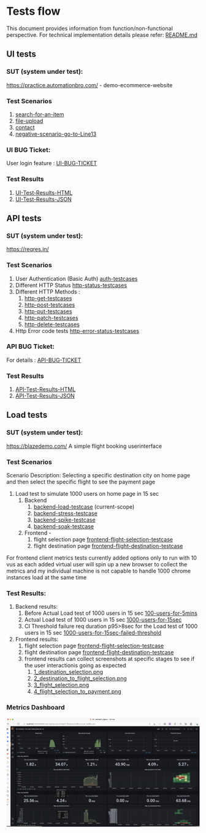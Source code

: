# Tests flow 

This document provides information from function/non-functional perspective.
For technical implementation details please refer:  [README.md](README.md)

## UI tests
### SUT (system under test): 
https://practice.automationbro.com/ - demo-ecommerce-website

### Test Scenarios

1. [search-for-an-item](./cypress/integration/searchForAnItem.feature)
2. [file-upload](./cypress/integration/fileUpload.feature)
3. [contact](./cypress/integration/contact.feature)
4. [negative-scenario-go-to-Line13](./cypress/integration/fileUpload.feature)

### UI BUG Ticket: 
User login feature : [UI-BUG-TICKET](./cypress/fixtures/ui-bug-ticket.md)

### Test Results
1. [UI-Test-Results-HTML](./reports/mocha/report.html)
2. [UI-Test-Results-JSON](./reports/mocha/report.json)

## API tests
### SUT (system under test):
https://reqres.in/

### Test Scenarios

1. User Authentication (Basic Auth) [auth-testcases](./api/auth/post.loginUser.api.spec.ts)
2. Different HTTP Status  [http-status-testcases](./api/httpStatus/httpStatus.api.spec.ts)
3. Different HTTP Methods : 
   1. [http-get-testcases](./api/httpMethods/get.getUsers.api.spec.ts)
   2. [http-post-testcases](./api/httpMethods/post.createUser.api.spec.ts)
   3. [http-put-testcases](./api/httpMethods/put.updateUser.api.spec.ts)
   4. [http-patch-testcases](./api/httpMethods/patch.updateUser.api.spec.ts)
   5. [http-delete-testcases](./api/httpMethods/delete.deleteUser.api.spec.ts)
4. Http Error code tests [http-error-status-testcases](./api/httpMethods/post.registerUser.api.spec.ts)

### API BUG Ticket:
For details : [API-BUG-TICKET](./api/api-bug-ticket.md)

### Test Results
1. [API-Test-Results-HTML](./reports/mocha/report.html)
2. [API-Test-Results-JSON](./reports/mocha/report.json)

## Load tests
### SUT (system under test):
https://blazedemo.com/
A simple flight booking userinterface 

### Test Scenarios
Scenario Description: 
Selecting a specific destination city on home page and then select the specific flight to see the payment page
1. Load test to simulate 1000 users on home page in 15 sec
   1. Backend 
      1. [backend-load-testcase](./load/backend/loadTest.js) (current-scope)
      2. [backend-stress-testcase](./load/backend/stressTest.js)
      3. [backend-spike-testcase](./load/backend/spikeTest.js)
      4. [backend-soak-testcase](./load/backend/soakTest.js)
   2. Frontend - 
      1. flight selection page [frontend-flight-selection-testcase](./load/frontend/blazedemo-flight-selection-test.js) 
      2. flight destination page [frontend-flight-destination-testcase](./load/frontend/blazedemo-flight-destination-test.js)

For frontend client metrics tests currently added options only to run with 10 vus as each added virtual user will spin up a new browser to collect the metrics and my individual machine is not capable to handle 1000 chrome instances load at the same time

### Test Results:
1. Backend results:
   1. Before Actual Load test of 1000 users in 15 sec [100-users-for-5mins](./load/loadTestResults/be-load-test-results-before.log)
   2. Actual Load test of 1000 users in 15 sec [1000-users-for-15sec](./load/loadTestResults/be-load-test-results.log)
   3. CI Threshold failure req duration p95>8sec for the Load test of 1000 users in 15 sec [1000-users-for-15sec-failed-threshold](./load/loadTestResults/be-load-req_duration-failed-on-ci-result.log)
2. Frontend results:
   1. flight selection page [frontend-flight-selection-testcase](./load/loadTestResults/fe-load-test-results-flight-selection.log)
   2. flight destination page [frontend-flight-destination-testcase](./load/loadTestResults/fe-load-test-results-flight-destination.log)
   3. frontend results can collect screenshots at specific stages to see if the user interactionis going as expected
      1. [1_destination_selection.png](./load/loadTestResults/screenshots/1_destination_selection.png)
      2. [2_destination_to_flight_selection.png](./load/loadTestResults/screenshots/2_destination_to_flight_selection.png)
      3. [3_flight_selection.png](./load/loadTestResults/screenshots/3_flight_selection.png)
      4. [4_flight_selection_to_payment.png](./load/loadTestResults/screenshots/4_flight_selection_to_payment.png)


### Metrics Dashboard
![Alt text](load/loadTestResults/screenshots/grafana-dashboard.png?raw=true "registration-api-error.png")



